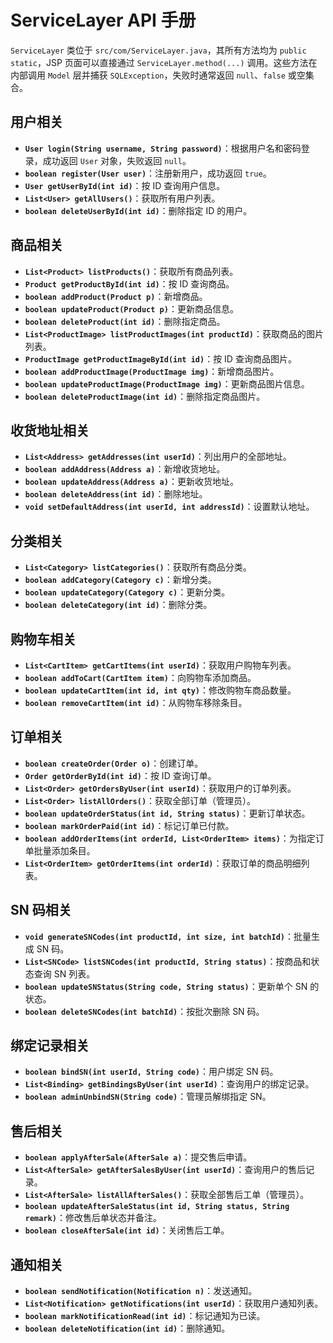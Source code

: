 # ServiceLayer API 手册

`ServiceLayer` 类位于 `src/com/ServiceLayer.java`，其所有方法均为 `public static`，JSP 页面可以直接通过 `ServiceLayer.method(...)` 调用。这些方法在内部调用 `Model` 层并捕获 `SQLException`，失败时通常返回 `null`、`false` 或空集合。

## 用户相关
- **`User login(String username, String password)`**：根据用户名和密码登录，成功返回 `User` 对象，失败返回 `null`。
- **`boolean register(User user)`**：注册新用户，成功返回 `true`。
- **`User getUserById(int id)`**：按 ID 查询用户信息。
- **`List<User> getAllUsers()`**：获取所有用户列表。
- **`boolean deleteUserById(int id)`**：删除指定 ID 的用户。

## 商品相关
- **`List<Product> listProducts()`**：获取所有商品列表。
- **`Product getProductById(int id)`**：按 ID 查询商品。
- **`boolean addProduct(Product p)`**：新增商品。
- **`boolean updateProduct(Product p)`**：更新商品信息。
- **`boolean deleteProduct(int id)`**：删除指定商品。
- **`List<ProductImage> listProductImages(int productId)`**：获取商品的图片列表。
- **`ProductImage getProductImageById(int id)`**：按 ID 查询商品图片。
- **`boolean addProductImage(ProductImage img)`**：新增商品图片。
- **`boolean updateProductImage(ProductImage img)`**：更新商品图片信息。
- **`boolean deleteProductImage(int id)`**：删除指定商品图片。

## 收货地址相关
- **`List<Address> getAddresses(int userId)`**：列出用户的全部地址。
- **`boolean addAddress(Address a)`**：新增收货地址。
- **`boolean updateAddress(Address a)`**：更新收货地址。
- **`boolean deleteAddress(int id)`**：删除地址。
- **`void setDefaultAddress(int userId, int addressId)`**：设置默认地址。

## 分类相关
- **`List<Category> listCategories()`**：获取所有商品分类。
- **`boolean addCategory(Category c)`**：新增分类。
- **`boolean updateCategory(Category c)`**：更新分类。
- **`boolean deleteCategory(int id)`**：删除分类。

## 购物车相关
- **`List<CartItem> getCartItems(int userId)`**：获取用户购物车列表。
- **`boolean addToCart(CartItem item)`**：向购物车添加商品。
- **`boolean updateCartItem(int id, int qty)`**：修改购物车商品数量。
- **`boolean removeCartItem(int id)`**：从购物车移除条目。

## 订单相关
- **`boolean createOrder(Order o)`**：创建订单。
- **`Order getOrderById(int id)`**：按 ID 查询订单。
- **`List<Order> getOrdersByUser(int userId)`**：获取用户的订单列表。
- **`List<Order> listAllOrders()`**：获取全部订单（管理员）。
- **`boolean updateOrderStatus(int id, String status)`**：更新订单状态。
- **`boolean markOrderPaid(int id)`**：标记订单已付款。
- **`boolean addOrderItems(int orderId, List<OrderItem> items)`**：为指定订单批量添加条目。
- **`List<OrderItem> getOrderItems(int orderId)`**：获取订单的商品明细列表。

## SN 码相关
- **`void generateSNCodes(int productId, int size, int batchId)`**：批量生成 SN 码。
- **`List<SNCode> listSNCodes(int productId, String status)`**：按商品和状态查询 SN 列表。
- **`boolean updateSNStatus(String code, String status)`**：更新单个 SN 的状态。
- **`boolean deleteSNCodes(int batchId)`**：按批次删除 SN 码。

## 绑定记录相关
- **`boolean bindSN(int userId, String code)`**：用户绑定 SN 码。
- **`List<Binding> getBindingsByUser(int userId)`**：查询用户的绑定记录。
- **`boolean adminUnbindSN(String code)`**：管理员解绑指定 SN。

## 售后相关
- **`boolean applyAfterSale(AfterSale a)`**：提交售后申请。
- **`List<AfterSale> getAfterSalesByUser(int userId)`**：查询用户的售后记录。
- **`List<AfterSale> listAllAfterSales()`**：获取全部售后工单（管理员）。
- **`boolean updateAfterSaleStatus(int id, String status, String remark)`**：修改售后单状态并备注。
- **`boolean closeAfterSale(int id)`**：关闭售后工单。

## 通知相关
- **`boolean sendNotification(Notification n)`**：发送通知。
- **`List<Notification> getNotifications(int userId)`**：获取用户通知列表。
- **`boolean markNotificationRead(int id)`**：标记通知为已读。
- **`boolean deleteNotification(int id)`**：删除通知。

